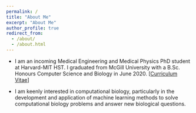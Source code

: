 ```yaml
---
permalink: /
title: "About Me"
excerpt: "About Me"
author_profile: true
redirect_from:
  - /about/
  - /about.html
---
```


* I am an incoming Medical Engineering and Medical Physics PhD student at Harvard-MIT HST. I graduated from McGill University with a B.Sc. Honours Computer Science and Biology in June 2020. 
 [[Curriculum Vitae](http://yifnzhao.github.io./files/cv.pdf)]

* I am keenly interested in computational biology, particularly in the development and application of machine learning methods to solve computational biology problems and answer new biological questions.



